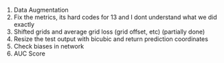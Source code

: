 1) Data Augmentation
2) Fix the metrics, its hard codes for 13 and I dont understand what we did exactly
3) Shifted grids and average grid loss (grid offset, etc) (partially done)
4) Resize the test output with bicubic and return prediction coordinates
5) Check biases in network
6) AUC Score

